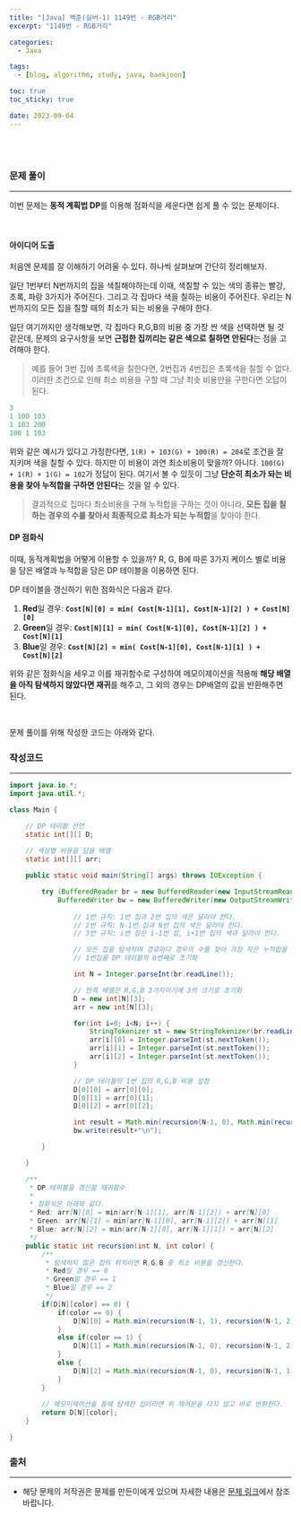 ```yaml
---
title: "[Java] 백준(실버-1) 1149번 - RGB거리"
excerpt: "1149번 - RGB거리"

categories:
  - Java

tags:
  - [blog, algorithm, study, java, baekjoon]

toc: true
toc_sticky: true

date: 2023-09-04
---
```


<br><br>

### 문제 풀이

---

이번 문제는 **동적 계획법 DP**를 이용해 점화식을 세운다면 쉽게 풀 수 있는 문제이다.

<br>

#### 아이디어 도출

처음엔 문제를 잘 이해하기 어려울 수 있다. 하나씩 살펴보며 간단히 정리해보자.

일단 1번부터 N번까지의 집을 색칠해야하는데 이때, 색칠할 수 있는 색의 종류는 빨강, 초록, 파랑 3가지가 주어진다. 그리고 각 집마다 색을 칠하는 비용이 주어진다. 우리는 N번까지의 모든 집을 칠할 때의 최소가 되는 비용을 구해야 한다.

일단 여기까지만 생각해보면, 각 집마다 R,G,B의 비용 중 가장 싼 색을 선택하면 될 것 같은데, 문제의 요구사항을 보면 **근접한 집끼리는 같은 색으로 칠하면 안된다**는 점을 고려해야 한다.

> 예를 들어 3번 집에 초록색을 칠한다면, 2번집과 4번집은 초록색을 칠할 수 없다. 이러한 조건으로 인해 최소 비용을 구할 때 그냥 최솟 비용만을 구한다면 오답이 된다.

```java
3
1 100 103
1 103 200
100 1 103
```
위와 같은 예시가 있다고 가정한다면, `1(R) + 103(G) + 100(R) = 204`로 조건을 잘 지키며 색을 칠할 수 있다. 하지만 이 비용이 과연 최소비용이 맞을까? 아니다. `100(G) + 1(R) + 1(G) = 102`가 정답이 된다. 여기서 볼 수 있듯이 그냥 **단순히 최소가 돠는 비용을 찾아 누적합을 구하면 안된다**는 것을 알 수 있다.

> 결과적으로 집마다 최소비용을 구해 누적합을 구하는 것이 아니라, **모든 집을 칠하는 경우의 수를 찾아서 최종적으로 최소가 되는 누적합**을 찾아야 한다. 

#### DP 점화식

이때, 동적계획법을 어떻게 이용할 수 있을까? R, G, B에 따른 3가지 케이스 별로 비용을 담은 배열과 누적합을 담은 DP 테이블을 이용하면 된다.

DP 테이블을 갱신하기 위한 점화식은 다음과 같다.

1. **Red**일 경우: **`Cost[N][0] = min( Cost[N-1][1], Cost[N-1][2] ) + Cost[N][0]`**
2. **Green**일 경우: **`Cost[N][1] = min( Cost[N-1][0], Cost[N-1][2] ) + Cost[N][1]`**
3. **Blue**일 경우: **`Cost[N][2] = min( Cost[N-1][0], Cost[N-1][1] ) + Cost[N][2]`**

위와 같은 점화식을 세우고 이를 재귀함수로 구성하여 메모이제이션을 적용해 **해당 배열을 아직 탐색하지 않았다면 재귀**를 해주고, 그 외의 경우는 DP배열의 값을 반환해주면 된다.

<br>

문제 풀이를 위해 작성한 코드는 아래와 같다.

### 작성코드

---

```java
import java.io.*;
import java.util.*;

class Main {    

    // DP 테이블 선언
    static int[][] D;
    
    // 색상별 비용을 담을 배열
    static int[][] arr;

    public static void main(String[] args) throws IOException {

        try (BufferedReader br = new BufferedReader(new InputStreamReader(System.in));
            BufferedWriter bw = new BufferedWriter(new OutputStreamWriter(System.out))) {
                
                // 1번 규칙: 1번 집과 2번 집의 색은 달라야 한다.
                // 2번 규칙: N-1번 집과 N번 집의 색은 달라야 한다.
                // 3번 규칙: i번 집은 i-1번 집, i+1번 집의 색과 달라야 한다.

                // 모든 집을 탐색하며 경로마다 경우의 수를 찾아 가장 작은 누적합을 찾아야 한다.
                // 1번집을 DP 테이블의 0번째로 초기화

                int N = Integer.parseInt(br.readLine());

                // 안쪽 배열은 R,G,B 3가지이기에 3의 크기로 초기화
                D = new int[N][3];
                arr = new int[N][3];

                for(int i=0; i<N; i++) {
                    StringTokenizer st = new StringTokenizer(br.readLine(), " ");
                    arr[i][0] = Integer.parseInt(st.nextToken());
                    arr[i][1] = Integer.parseInt(st.nextToken());
                    arr[i][2] = Integer.parseInt(st.nextToken());
                }

                // DP 테이블의 1번 집의 R,G,B 비용 설정
                D[0][0] = arr[0][0];
                D[0][1] = arr[0][1];
                D[0][2] = arr[0][2];

                int result = Math.min(recursion(N-1, 0), Math.min(recursion(N-1, 1), recursion(N-1, 2)));
                bw.write(result+"\n");

        }

    }

    /**
     * DP 테이블을 갱신할 재귀함수
     *
     * 점화식은 아래와 같다.
     * Red: arr[N][0] = min(arr[N-1][1], arr[N-1][2]) + arr[N][0]
     * Green: arr[N][1] = min(arr[N-1][0], arr[N-1][2]) + arr[N][1]
     * Blue: arr[N][2] = min(arr[N-1][0], arr[N-1][1]) + arr[N][2]
     */
    public static int recursion(int N, int color) {
        /**
         * 탐색하지 않은 집의 위치라면 R,G,B 중 최소 비용을 갱신한다.
         * Red일 경우 == 0
         * Green일 경우 == 1
         * Blue일 경우 == 2
         */
        if(D[N][color] == 0) {
            if(color == 0) {
                D[N][0] = Math.min(recursion(N-1, 1), recursion(N-1, 2)) + arr[N][0];
            }
            else if(color == 1) {
                D[N][1] = Math.min(recursion(N-1, 0), recursion(N-1, 2)) + arr[N][1];
            } 
            else {
                D[N][2] = Math.min(recursion(N-1, 0), recursion(N-1, 1)) + arr[N][2];
            }
        }
        
        // 메모이제이션을 통해 탐색한 집이라면 위 제어문을 타지 않고 바로 반환한다.
        return D[N][color];
    }

}
```

### 출처

---

- 해당 문제의 저작권은 문제를 만든이에게 있으며 자세한 내용은 [문제 링크](https://www.acmicpc.net/problem/1149)에서 참조바랍니다.
